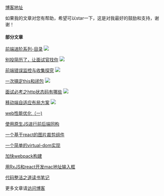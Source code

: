 [博客地址](https://hpoenixf.com/)

如果我的文章对您有帮助，希望可以star一下，这是对我最好的鼓励和支持，谢谢！

#### 部分文章

[前端进阶系列-目录](https://hpoenixf.com/posts/25280/) [![](https://badge.juejin.im/entry/5abf04546fb9a028d5673a32/likes.svg?style=flat-square)](https://juejin.im/entry/5abf04546fb9a028d5673a32/detail)

[别投简历了，让面试官找你](https://hpoenixf.com/posts/61808/) [![](https://badge.juejin.im/entry/5ad4cc575188255566702c36/likes.svg?style=flat-square)](https://juejin.im/entry/5ad4cc575188255566702c36/detail)

[前端错误监控与收集探究](https://hpoenixf.com/posts/2967/) [![](https://badge.juejin.im/entry/5ac471936fb9a028c3690079/likes.svg?style=flat-square)](https://juejin.im/entry/5ac471936fb9a028c3690079/detail)


[一次搞定this和闭包](https://hpoenixf.com/posts/10126/)   [![](https://badge.juejin.im/entry/5ac21eb8f265da2392368433/likes.svg?style=flat-square)](https://juejin.im/entry/5ac21eb8f265da2392368433/detail)


[面试必考之http状态码有哪些](https://hpoenixf.com/posts/22307/) [![](https://badge.juejin.im/entry/5aa94a1ff265da238b7db7a4/likes.svg?style=flat-square)](https://juejin.im/entry/5aa94a1ff265da238b7db7a4/detail)

[移动端自适应布局方案](http://hpoenixf.com/%E7%A7%BB%E5%8A%A8%E7%AB%AF%E8%87%AA%E9%80%82%E5%BA%94%E5%B8%83%E5%B1%80%E6%96%B9%E6%A1%88.html) [![](https://badge.juejin.im/entry/5ac431d46fb9a028ba1faee6/likes.svg?style=flat-square)](https://juejin.im/entry/5ac431d46fb9a028ba1faee6/detail)


[web性能优化（一)](http://hpoenixf.com/web%E6%80%A7%E8%83%BD%E4%BC%98%E5%8C%96%EF%BC%88%E4%B8%80%EF%BC%89.html)

[使用原生JS进行前后端同构](http://hpoenixf.com/%E4%BD%BF%E7%94%A8%E5%8E%9F%E7%94%9FJS%E8%BF%9B%E8%A1%8C%E5%89%8D%E5%90%8E%E7%AB%AF%E5%90%8C%E6%9E%84.html)


[一个基于react的图片裁剪组件](http://hpoenixf.com/%E4%B8%80%E4%B8%AA%E5%9F%BA%E4%BA%8Ereact%E7%9A%84%E5%9B%BE%E7%89%87%E8%A3%81%E5%89%AA%E7%BB%84%E4%BB%B6.html)

[一个简单的virtual-dom实现](http://hpoenixf.com/%E4%B8%80%E4%B8%AA%E7%AE%80%E5%8D%95%E7%9A%84virtual-dom%E5%AE%9E%E7%8E%B0.html)

[加快webpack构建](http://hpoenixf.com/%E5%8A%A0%E5%BF%ABwebpack%E6%9E%84%E5%BB%BA.html)


[用RxJS和react开发mac地址输入框](http://hpoenixf.com/%E7%94%A8RxJS%E5%92%8Creact%E5%BC%80%E5%8F%91mac%E5%9C%B0%E5%9D%80%E8%BE%93%E5%85%A5%E6%A1%86.html)

[代码整洁之道读书笔记](http://hpoenixf.com/%E4%BB%A3%E7%A0%81%E6%95%B4%E6%B4%81%E4%B9%8B%E9%81%93%E8%AF%BB%E4%B9%A6%E7%AC%94%E8%AE%B0.html)
 

更多文章请[访问博客](https://hpoenixf.com/)

